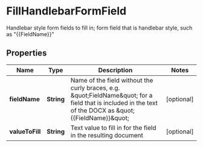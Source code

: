 

# FillHandlebarFormField

Handlebar style form fields to fill in; form field that is handlebar style, such as \"{{FieldName}}\"

## Properties

| Name | Type | Description | Notes |
|------------ | ------------- | ------------- | -------------|
|**fieldName** | **String** | Name of the field without the curly braces, e.g. \&quot;FieldName\&quot; for a field that is included in the text of the DOCX as \&quot;{{FieldName}}\&quot; |  [optional] |
|**valueToFill** | **String** | Text value to fill in for the field in the resulting document |  [optional] |



